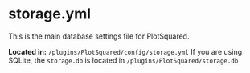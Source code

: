 # storage.yml

This is the main database settings file for PlotSquared.

**Located in:** `/plugins/PlotSquared/config/storage.yml` If you are using SQLite, the `storage.db` is located in `/plugins/PlotSquared/storage.db`